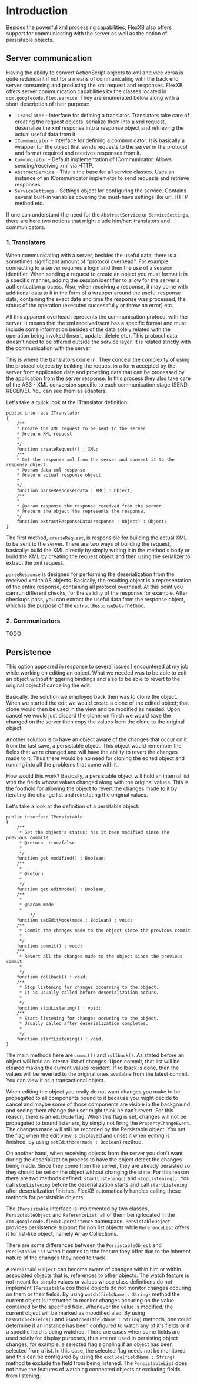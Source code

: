 # Introduction #

Besides the powerful xml processing capabilities, FlexXB also offers support for communicating with the server as well as the notion of persistable objects.

## Server communication ##

Having the ability to convert ActionScript objects to xml and vice versa is quite redundant if not for a means of communicating with the back end server consuming and producing the xml request and responses.
FlexXB offers server communication capabilities by the classes located in `com.googlecode.flex.service`. They are enumerated below along with a short description of their purpose:

  * `ITranslator` - Interface for defining a translator. Translators take care of creating the request objects, serialize them into a xml request, deserialize the xml response into a response object and retrieving the actual useful data from it.
  * `ICommunicator` - Interface for defining a communicator. It is basically a wrapper for the object that sends requests to the server in the protocol and format required and receives responses from it.
  * `Communicator` - Default implementation of ICommunicator. Allows sending/receiving xml via HTTP.
  * `AbstractService` - This is the base for all service classes. Uses an instance of an ICommunicator implemetor to send requests and retrieve responses.
  * `ServiceSettings` - Settings object for configuring the service. Contains several built-in variables covering the must-have settings like url, HTTP method etc.

If one can understand the need for the `AbstractService` or `ServiceSettings`, there are here two notions that might elude him/her: translators and communicators.

### 1. Translators ###

When communicating with a server, besides the useful data, there is a sometimes significant amount of "protocol overhead". For example, connecting to a server requires a login and then the use of a session identifier. When sending a request to create an object you must format it in a specific manner, adding the session identifier to allow for the server's authentication process. Also, when receiving a response, it may come with additional data to it in the form of a wrapper around the useful response data, containing the exact date and time the response was processed, the status of the operation (executed successfully or threw an error) etc.

All this apparent overhead represents the communication protocol with the server. It means that the xml received/sent has a specific format and must include some information besides of the data solely related with the operation being invoked (insert, update, delete etc). This protocol data doesn't need to be offered outside the service layer. It is related strictly with the communication with the server.

This is where the translators come in. They conceal the complexity of using the protocol objects by building the request in a form accepted by the server from application data and providing data that can be processed by the application from the server response. In this process they also take care of the AS3 - XML conversion specific to each communication stage (SEND, RECEIVE). You can see them as adapters.

Let's take a quick look at the ITranslator definition:

```
public interface ITranslator         
{                 
	/**
	* Create the XML request to be sent to the server                  
	* @return XML request                  
	*                   
	*/                              
	function createRequest() : XML;                 
	/**                  
	* Get the response xml from the server and convert it to the response object.                  
	* @param data xml response                  
	* @return actual response object                  
	*                   
	*/                              
	function parseResponse(data : XML) : Object;
	/**                  
	*                   
	* @param response the response received from the server.                  
	* @return the object the represents the response.                  
	*/                 
	function extractResponseData(response : Object) : Object;         
} 
```

The first method, `createRequest`, is responsible for building the actual XML to be sent to the server. There are two ways of building the request, basically: build the XML directly by simply writing it in the method's body or build the XML by creating the request object and then using the serializer to extract the xml request.

`parseResponse` is designed for performing the deserialization from the received xml to AS objects. Basically, the resulting object is a representation of the entire response, containing all protocol overhead. At this point you can run different checks, for the validity of the response for example. After checkups pass, you can extract the useful data from the response object, which is the purpose of the `extractResponseData` method.

### 2. Communicators ###

TODO

## Persistence ##

This option appeared in response to several issues I encountered at my job while working on editing an object. What we needed was to be able to edit an object without triggering bindings and also to be able to revert to the original object if canceling the edit.

Basically, the solution we employed back then was to clone the object. When we started the edit we would create a clone of the edited object; that clone would then be used in the view and be modified as needed. Upon cancel we would just discard the clone; on finish we would save the changed on the server then copy the values from the clone to the original object.

Another solution is to have an object aware of the changes that occur on it from the last save, a persistable object. This object would remember the fields that were changed and will have the ability to revert the changes made to it. Thus there would be no need for cloning the edited object and running into all the problems that come with it.

How would this work? Basically, a persistable object will hold an internal list with the fields whose values changed along with the original values. This is the foothold for allowing the object to revert the changes made to it by iterating the change list and reinstating the original values.

Let's take a look at the definition of a persitable object:

```
public interface IPersistable         
{                 
	/**                  
	 * Get the object's status: has it been modified since the previous commit?
	 * @return  true/false
	 *
	 */ 
	function get modified() : Boolean;
	/**
	 * 
	 * @return 
	 *       
	 */          
	function get editMode() : Boolean; 
	/**             
	 *             
	 * @param mode      
	 *               
         */                
	function setEditMode(mode : Boolean) : void;  
	/**            
	 * Commit the changes made to the object since the previous commit 
	 *            
	 */            
	function commit() : void;       
	/**            
	 * Revert all the changes made to the object since the previous commit  
	 *              
	 */               
	function rollback() : void;      
	/**               
	 * Stop listening for changes occurring to the object.        
	 * It is usually called before deserialization occurs.     
	 *         
	 */       
	function stopListening() : void;      
	/**             
	 * Start listening for changes occuring to the object.     
	 * Usually called after deserialization completes.
	 *
	 */  
	function startListening() : void;
} 
```

The main methods here are `commit()` and `rollback()`. As stated before an object will hold an internal list of changes. Upon commit, that list will be cleared making the current values resident. If rollback is done, then the values will be reverted to the original ones available from the latest commit. You can view it as a transactional object.

When editing the object you really do not want changes you make to be propagated to all components bound to it because you might decide to cancel and maybe some of those components are visible in the background and seeing them change the user might think he can't revert. For this reason, there is an `editMode` flag. When this flag is set, changes will not be propagated to bound listeners, by simply not firing the `PropertyChangeEvent`. The changes made will still be recorded by the Persistable object. You set the flag when the edit view is displayed and unset it when editing is finished, by using `setEditMode(mode : Boolean)` method.

On another hand, when receiving objects from the server you don't want during the deserialization process to have the object detect the changes being made. Since they come from the server, they are already persisted so they should be set on the object without changing the state. For this reason there are two methods defined: `startListening()` and `stopListening()`. You call `stopListening` before the deserialization starts and call `startListening` after deserialization finishes. FlexXB automatically handles calling these methods for persistable objects.

The `IPersistable` interface is implemented by two classes, `PersistableObject` and `ReferenceList`, all of them being located in the `com.googlecode.flexxb.persistence` namespace. `PersistableObject` provides persistence support for non list objects while `ReferenceList` offers it for list-like object, namely Array Collections.

There are some differences between the `PersistableObject` and `PersistableList` when it comes to tthe feature they offer due to the inherent nature of the changes they need to track.

A `PersistableObject` can become aware of changes within him or within associated objects that is, references to other objects. The watch feature is not meant for simple values or values whose class definitions do not implement `IPersistable` cos those objects do not monitor changes occuring on them or their fields. By using `watch(fieldName : String)` method the current object is instructed to monitor changes occuring on the value contained by the specified field. Whenever the value is modified, the current object will be marked as moodified also. By using `hasWatchedFields()` and `isWatched(fieldName : String)` methods, one could determine if an instance has been configured to watch any of it's fields or if a specific field is being watched. There are cases when some fields are used solely for display purposes, thus are not used in persisting object changes, for example, a selected flag signaling if an object has been selected from a list. In this case, the selected flag needs not be monitored and this can be configured by using the `exclude(fieldName : String)` method te exclude the field from being listened. The `PersistableList` does not have the features of watching connected objects or excluding fields from listening.